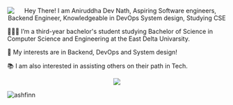 <!-- Aniruddha Dev Nath (Arnob) -->

<p align="center" height="300px">
  <img src="https://readme-typing-svg.demolab.com?font=Fira+Code&weight=700&duration=2500&pause=1000&color=F7942B&center=true&width=600&lines=%F0%9F%91%8B+Hey+There!+I+am+Obidur+Rahman;%F0%9F%91%A8%E2%80%8D%F0%9F%92%BB+Aspiring+Mathematician;%E2%9A%9B%EF%B8%8F+Machine+Learning+Engineer;%E2%98%81%EF%B8%8F+Knowledgeable+in+AI+and+Software+Development;%E2%9A%A1+Studying+Pure+Mathematics" alt="Hey There! I am Aniruddha Dev Nath, Aspiring Software engineers, Backend Engineer, Knowledgeable in DevOps System design, Studying CSE" />
<p/>

<p>👨🏻‍💻 I’m a third-year bachelor's student studying Bachelor of Science in Computer Science and Engineering at the East Delta Univarsity.</p>
<p>🔬 My interests are in Backend, DevOps and System design!</p>
<p>📚 I am also interested in assisting others on their path in Tech.</p>

<div style="display: flex; justify-content: center; flex-wrap: nowrap;">
<img src = "https://raw.githubusercontent.com/ARNOB663/github-stats-transparent/output/generated/overview.svg" style="max-width: 40%; height: auto;">

</div>
<p align="left"> <img src="https://komarev.com/ghpvc/?username=ashfinnt&label=Profile%20views&color=0e75b6&style=for-the-badge" alt="ashfinn" /> </p>

